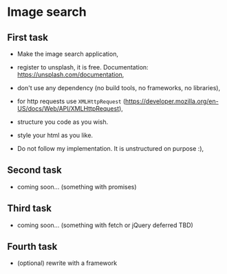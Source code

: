 # Image search

## First task
* Make the image search application,
* register to unsplash, it is free. Documentation: https://unsplash.com/documentation,
* don't use any dependency (no build tools, no frameworks, no libraries),
* for http requests use `XMLHttpRequest` (https://developer.mozilla.org/en-US/docs/Web/API/XMLHttpRequest),
* structure you code as you wish.
* style your html as you like.

* Do not follow my implementation. It is unstructured on purpose :),


## Second task
* coming soon... (something with promises)

## Third task
* coming soon... (something with fetch or jQuery deferred TBD)

## Fourth task
* (optional) rewrite with a framework
